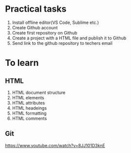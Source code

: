 # Practical tasks
1. Install offline editor(VS Code, Sublime etc.)
2. Create Github account
3. Create first repository on Github
4. Create a project with a HTML file and publish it to Github
5. Send link to the github repository to techers email

# To learn
## HTML
1. HTML document structure
2. HTML elements
3. HTML attributes
4. HTML headeings
5. HTML formatting
6. HTML comments

## Git
https://www.youtube.com/watch?v=8JJ101D3knE


